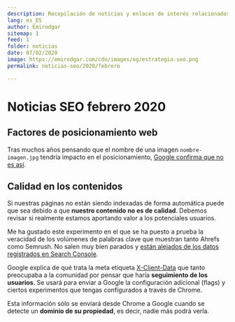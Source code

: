 ```yaml
---
description: Recopilación de noticias y enlaces de interés relacionados con el SEO y Marketing digital
lang: es_ES
author: Emirodgar
sitemap: 1
feed: 1
folder: noticias
date: 07/02/2020
image: https://emirodgar.com/cdn/images/og/estrategia-seo.png
permalink: noticias-seo/2020/febrero

---
```


# Noticias SEO febrero 2020

## Factores de posicionamiento web

Tras muchos años pensando que el nombre de una imagen `nombre-imagen.jpg` tendría impacto en el posicionamiento, [Google confirma que no es así](https://www.youtube.com/watch?v=RE6ATxMcDss&feature=youtu.be&t=717).

## Calidad en los contenidos

Si nuestras páginas no están siendo indexadas de forma automática puede que sea debido a que **nuestro contenido no es de calidad**. Debemos revisar si realmente estamos aportando valor a los potenciales usuarios.

<amp-twitter 
  width="375"
  height="472"
  layout="responsive"
  data-tweetid="1224373191310704640">
</amp-twitter>


Me ha gustado este experimento en el que se ha puesto a prueba la veracidad de los volúmenes de palabras clave que muestran tanto Ahrefs como Semrush. No salen muy bien parados y [están alejados de los datos registrados en Search Console](https://www.localseoguide.com/can-you-trust-seo-tools-for-b2b-keyword-research/).

Google explica de qué trata la meta etiqueta [X-Client-Data](https://9to5google.com/2020/02/06/google-chrome-x-client-data-tracking/) que tanto preocupaba a la comunidad por pensar que haría **seguimiento de los usuarios**. Se usará para enviar a Google la configuración adicional (flags) y ciertos experimentos que tengas configurados a través de Chrome.

Esta información sólo se enviará desde Chrome a Google cuando se detecte un **dominio de su propiedad**, es decir, nadie más podrá verla.
<!--stackedit_data:
eyJoaXN0b3J5IjpbMTA3NTc0Mzk5LC0xNzkwMjUxMDA5LC0xOD
I1NDM2MDM0LC0xNDkzODg5NTU2XX0=
-->